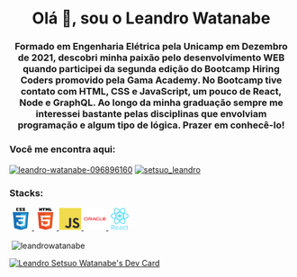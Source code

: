 <h1 align="center">Olá 👋, sou o Leandro Watanabe</h1>
<h3 align="center"Desenvolvedor Full Stack</h3>

<p> Formado em Engenharia Elétrica pela Unicamp em Dezembro de 2021, descobri minha paixão pelo desenvolvimento WEB quando participei da segunda edição do Bootcamp Hiring Coders promovido pela Gama Academy. No Bootcamp tive contato com HTML, CSS e JavaScript, um pouco de React, Node e GraphQL. Ao longo da minha graduação sempre me interessei bastante pelas disciplinas que envolviam programação e algum tipo de lógica. Prazer em conhecê-lo! </p>



<h3 align="left">Você me encontra aqui:</h3>
<p align="left">
<a href="https://linkedin.com/in/leandro-watanabe-096896160" target="blank"><img align="center" src="https://raw.githubusercontent.com/rahuldkjain/github-profile-readme-generator/master/src/images/icons/Social/linked-in-alt.svg" alt="leandro-watanabe-096896160" height="30" width="40" /></a>
<a href="https://instagram.com/setsuo_leandro" target="blank"><img align="center" src="https://raw.githubusercontent.com/rahuldkjain/github-profile-readme-generator/master/src/images/icons/Social/instagram.svg" alt="setsuo_leandro" height="30" width="40" /></a>
</p>

<h3 align="left">Stacks:</h3>
<p align="left"> <a href="https://www.w3schools.com/css/" target="_blank"> <img src="https://raw.githubusercontent.com/devicons/devicon/master/icons/css3/css3-original-wordmark.svg" alt="css3" width="40" height="40"/> </a> <a href="https://www.w3.org/html/" target="_blank"> <img src="https://raw.githubusercontent.com/devicons/devicon/master/icons/html5/html5-original-wordmark.svg" alt="html5" width="40" height="40"/> </a> <a href="https://developer.mozilla.org/en-US/docs/Web/JavaScript" target="_blank"> <img src="https://raw.githubusercontent.com/devicons/devicon/master/icons/javascript/javascript-original.svg" alt="javascript" width="40" height="40"/> </a> <a href="https://www.oracle.com/" target="_blank"> <img src="https://raw.githubusercontent.com/devicons/devicon/master/icons/oracle/oracle-original.svg" alt="oracle" width="40" height="40"/> </a> <a href="https://reactjs.org/" target="_blank"> <img src="https://raw.githubusercontent.com/devicons/devicon/master/icons/react/react-original-wordmark.svg" alt="react" width="40" height="40"/> </a> </p>

<p>&nbsp;<img align="center" src="https://github-readme-stats.vercel.app/api?username=leandrowatanabe&show_icons=true&locale=en" alt="leandrowatanabe" /></p>

<a href="https://app.daily.dev/LeandroWatanabe"><img src="https://api.daily.dev/devcards/f6c33515b0bd4b9392c615a3f99d9940.png?r=u35" width="400" alt="Leandro Setsuo Watanabe's Dev Card"/></a>
